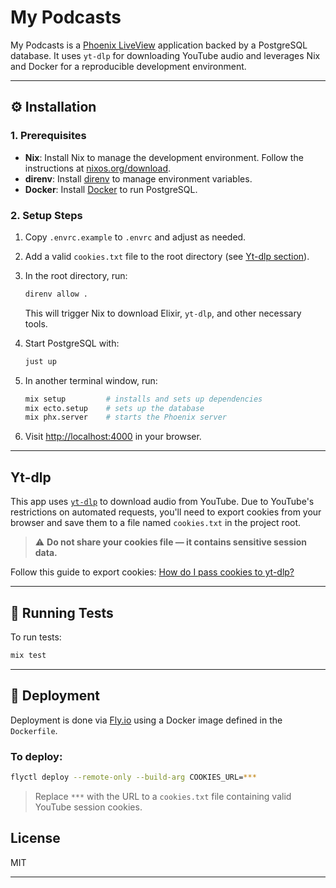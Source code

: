# My Podcasts

My Podcasts is a [Phoenix LiveView](https://github.com/phoenixframework/phoenix_live_view) application backed by a PostgreSQL database. It uses `yt-dlp` for downloading YouTube audio and leverages Nix and Docker for a reproducible development environment.

---

## ⚙️ Installation

### 1. Prerequisites

* **Nix**: Install Nix to manage the development environment. Follow the instructions at [nixos.org/download](https://nixos.org/download/).
* **direnv**: Install [direnv](https://direnv.net/) to manage environment variables.
* **Docker**: Install [Docker](https://www.docker.com/get-started/) to run PostgreSQL.

### 2. Setup Steps

1. Copy `.envrc.example` to `.envrc` and adjust as needed.

2. Add a valid `cookies.txt` file to the root directory (see [Yt-dlp section](#yt-dlp)).

3. In the root directory, run:

   ```sh
   direnv allow .
   ```

   This will trigger Nix to download Elixir, `yt-dlp`, and other necessary tools.

4. Start PostgreSQL with:

   ```sh
   just up
   ```

5. In another terminal window, run:

   ```sh
   mix setup         # installs and sets up dependencies
   mix ecto.setup    # sets up the database
   mix phx.server    # starts the Phoenix server
   ```

6. Visit [http://localhost:4000](http://localhost:4000) in your browser.

---

## Yt-dlp

This app uses [`yt-dlp`](https://github.com/yt-dlp/yt-dlp) to download audio from YouTube. Due to YouTube's restrictions on automated requests, you'll need to export cookies from your browser and save them to a file named `cookies.txt` in the project root.

> ⚠️ **Do not share your cookies file — it contains sensitive session data.**

Follow this guide to export cookies:
[How do I pass cookies to yt-dlp?](https://github.com/yt-dlp/yt-dlp/wiki/FAQ#how-do-i-pass-cookies-to-yt-dlp)

---

## 🧪 Running Tests

To run tests:

```sh
mix test
```

---

## 🚀 Deployment

Deployment is done via [Fly.io](https://fly.io/) using a Docker image defined in the `Dockerfile`.

### To deploy:

```sh
flyctl deploy --remote-only --build-arg COOKIES_URL=***
```

> Replace `***` with the URL to a `cookies.txt` file containing valid YouTube session cookies.

## License

MIT

---

